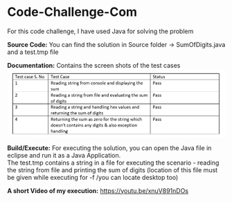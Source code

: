 # Code-Challenge-Com

For this code challenge, I have used Java for solving the problem 

<b>Source Code:</b>
You can find the solution in Source folder -> SumOfDigits.java and a test.tmp file  

<b>Documentation:</b>
Contains the screen shots of the test cases <br>
<img src="https://github.com/PragathiThammaneni/Bigdata-Programming--Hadoop-Spark/blob/master/ICP%206/testcases.PNG"></img>

<b>Build/Execute:</b>
For executing the solution, you can open the Java file in eclipse and run it as a Java Application.<br>
The test.tmp contains a string in a file for executing the scenario - reading the string from file and printing the sum of digits (location of this file must be given while executing for -f /you can locate desktop too)

<b>A short Video of my execution:</b> https://youtu.be/xnuV891nDOs

